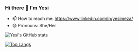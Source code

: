 ### Hi there 👋 I'm Yesi


- 📫 How to reach me: https://www.linkedin.com/in/yesimeza/
- 😄 Pronouns: She/Her


![Yesi's GitHub stats](https://github-readme-stats.vercel.app/api?username=yesi-mc&show_icons=true&hide=stars&theme=radical)

[![Top Langs](https://github-readme-stats.vercel.app/api/top-langs/?username=yesi-mc&layout=compact&theme=radical)](https://github.com/yesi-mc/github-readme-stats)
